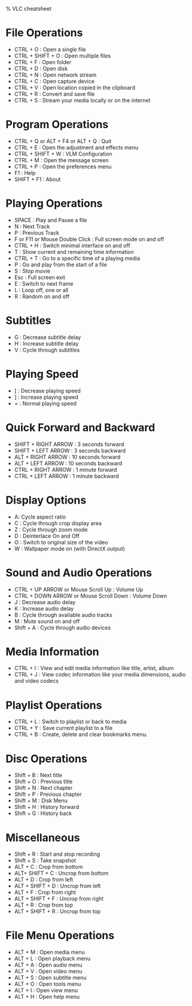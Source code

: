 % VLC cheatsheet

# File Operations

* CTRL + O : Open a single  file
* CTRL + SHIFT + O : Open multiple files
* CTRL + F : Open folder
* CTRL + D : Open disk
* CTRL + N : Open network stream
* CTRL + C : Open capture device
* CTRL + V : Open location copied in the clipboard
* CTRL + R : Convert and save file
* CTRL + S : Stream your media locally or on the internet

# Program Operations

* CTRL + Q or ALT + F4 or ALT + Q : Quit
* CTRL + E : Open the adjustment and effects menu
* CTRL + SHIFT + W : VLM Configuration
* CTRL + M : Open the message screen
* CTRL + P : Open the preferences menu
* F1 : Help
* SHIFT + F1 : About

# Playing Operations

* SPACE : Play and Pause a file
* N : Next Track
* P : Previous Track
* F or F11 or Mouse Double Click : Full screen mode on and off
* CTRL + H : Switch minimal interface on and off
* T : Show current and remaining time information
* CTRL + T : Go to a specific time of a playing media
* P : Go and play from the start of a file
* S : Stop movie
* Esc : Full screen exit
* E : Switch to next frame
* L : Loop off, one or all
* R : Random on and off

# Subtitles

* G : Decrease subtitle delay
* H : Increase subtitle delay
* V : Cycle through subtitles

# Playing Speed

* [ : Decrease playing speed
* ] : Increase playing speed
* = : Normal playing speed
  
# Quick Forward and Backward
  
* SHIFT + RIGHT ARROW : 3 seconds forward
* SHIFT + LEFT ARROW : 3 seconds backward
* ALT + RIGHT ARROW : 10 seconds forward
* ALT + LEFT ARROW : 10 seconds backward
* CTRL + RIGHT ARROW : 1 minute forward
* CTRL + LEFT ARROW : 1 minute backward

# Display Options

* A: Cycle aspect ratio
* C : Cycle through crop display area
* Z : Cycle through zoom mode
* D : Deinterlace On and Off
* O : Switch to original size of the video
* W : Wallpaper mode on (with DirectX output)

# Sound and Audio Operations

* CTRL + UP ARROW or Mouse Scroll Up : Volume Up
* CTRL + DOWN ARROW or Mouse Scroll Down : Volume Down
* J : Decrease audio delay
* K : Increase audio delay
* B : Cycle through available audio tracks
* M : Mute sound on and off
* Shift + A : Cycle through audio devices

# Media Information

* CTRL + I : View and edit media information like title, artist, album
* CTRL + J : View codec information like your media dimensions, audio and video codecs

# Playlist Operations

* CTRL + L : Switch to playlist or back to media
* CTRL + Y : Save current playlist to a file
* CTRL + B : Create, delete and clear bookmarks menu.

# Disc Operations

* Shift + B : Next title
* Shift + O : Previous title
* Shift + N : Next chapter
* Shift + P : Previous chapter
* Shift + M : Disk Menu
* Shift + H : History forward
* Shift + G : History back

# Miscellaneous

* Shift + R : Start and stop recording
* Shift + S : Take snapshot
* ALT + C : Crop from bottom
* ALT+ SHIFT + C : Uncrop from bottom
* ALT + D : Crop from left
* ALT + SHIFT + D : Uncrop from left
* ALT + F : Crop from right
* ALT + SHIFT + F : Uncrop from right
* ALT + R : Crop from top
* ALT + SHIFT + R : Uncrop from top

# File Menu Operations

* ALT + M : Open media menu
* ALT + L : Open playback menu
* ALT + A : Open audio menu
* ALT + V : Open video menu
* ALT + S : Open subtitle menu
* ALT + O : Open tools menu
* ALT + I : Open view menu
* ALT + H : Open help menu
